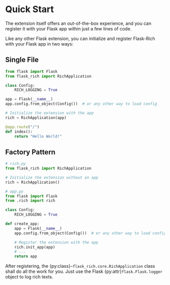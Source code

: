 # Quick Start

The extension itself offers an out-of-the-box experience, and you can register it with your Flask app within just a few lines of code.

Like any other Flask extension, you can initialize and register Flask-Rich with your Flask app in two ways:

## Single File

```python
from flask import Flask
from flask_rich import RichApplication

class Config:
    RICH_LOGGING = True

app = Flask(__name__)
app.config.from_object(Config())  # or any other way to load config

# Initialize the extension with the app
rich = RichApplication(app)

@app.route("/")
def index():
    return "Hello World!"
```

## Factory Pattern

```python
# rich.py
from flask_rich import RichApplication

# Initialize the extension without an app
rich = RichApplication()
```

```python
# app.py
from flask import Flask
from .rich import rich

class Config:
    RICH_LOGGING = True

def create_app:
    app = Flask(__name__)
    app.config.from_object(Config())  # or any other way to load config

    # Register the extension with the app
    rich.init_app(app)
    # ...
    return app
```

After registering, the {py:class}`~flask_rich.core.RichApplication` class shall do all the work for you. Just use the Flask {py:attr}`flask.Flask.logger` object to log rich texts.